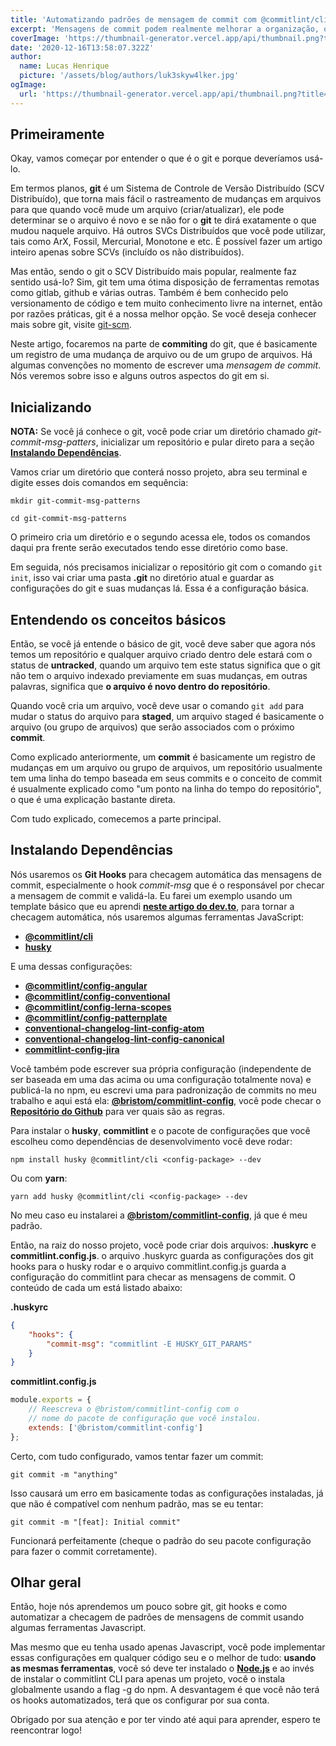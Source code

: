 ```yaml
---
title: 'Automatizando padrões de mensagem de commit com @commitlint/cli'
excerpt: 'Mensagens de commit podem realmente melhorar a organização, observação e padrões do seu repositório. Hoje vamos aprender como podemos implementá-las da forma correta (e automatizada).'
coverImage: 'https://thumbnail-generator.vercel.app/api/thumbnail.png?title=**Corrigindo**%20mensagens%20de%20commit%20no%20git&images=https://cdn.worldvectorlogo.com/logos/gitignoreio-1.svg'
date: '2020-12-16T13:58:07.322Z'
author:
  name: Lucas Henrique
  picture: '/assets/blog/authors/luk3skyw4lker.jpg'
ogImage:
  url: 'https://thumbnail-generator.vercel.app/api/thumbnail.png?title=**Corrigindo**%20mensagens%20de%20commit%20no%20git&images=https://cdn.worldvectorlogo.com/logos/gitignoreio-1.svg'
---
```


## Primeiramente

Okay, vamos começar por entender o que é o git e porque deveríamos usá-lo.

Em termos planos, **git** é um Sistema de Controle de Versão Distribuído (SCV Distribuído), que torna mais fácil o rastreamento de mudanças em arquivos para que quando você mude um arquivo (criar/atualizar), ele pode determinar se o arquivo é novo e se não for o **git** te dirá exatamente o que mudou naquele arquivo. Há outros SVCs Distribuídos que você pode utilizar, tais como ArX, Fossil, Mercurial, Monotone e etc. É possível fazer um artigo inteiro apenas sobre SCVs (incluído os não distribuídos).

Mas então, sendo o git o SCV Distribuído mais popular, realmente faz sentido usá-lo? Sim, git tem uma ótima disposição de ferramentas remotas como gitlab, github e várias outras. Também é bem conhecido pelo versionamento de código e tem muito conhecimento livre na internet, então por razões práticas, git é a nossa melhor opção. Se você deseja conhecer mais sobre git, visite [git-scm](https://git-scm.com/).

Neste artigo, focaremos na parte de **commiting** do git, que é basicamente um registro de uma mudança de arquivo ou de um grupo de arquivos. Há algumas convenções no momento de escrever uma _mensagem de commit_. Nós veremos sobre isso e alguns outros aspectos do git em si.

## Inicializando

**NOTA:** Se você já conhece o git, você pode criar um diretório chamado _git-commit-msg-patters_, inicializar um repositório e pular direto para a seção [**Instalando Dependências**](#installing-deps).

Vamos criar um diretório que conterá nosso projeto, abra seu terminal e digite esses dois comandos em sequência:

```shell
mkdir git-commit-msg-patterns

cd git-commit-msg-patterns
```

O primeiro cria um diretório e o segundo acessa ele, todos os comandos daqui pra frente serão executados tendo esse diretório como base.

Em seguida, nós precisamos inicializar o repositório git com o comando `git init`, isso vai criar uma pasta **.git** no diretório atual e guardar as configurações do git e suas mudanças lá. Essa é a configuração básica.

## Entendendo os conceitos básicos

Então, se você já entende o básico de git, você deve saber que agora nós temos um repositório e qualquer arquivo criado dentro dele estará com o status de **untracked**, quando um arquivo tem este status significa que o git não tem o arquivo indexado previamente em suas mudanças, em outras palavras, significa que **o arquivo é novo dentro do repositório**.

Quando você cria um arquivo, você deve usar o comando `git add` para mudar o status do arquivo para **staged**, um arquivo staged é basicamente o arquivo (ou grupo de arquivos) que serão associados com o próximo **commit**.

Como explicado anteriormente, um **commit** é basicamente um registro de mudanças em um arquivo ou grupo de arquivos, um repositório usualmente tem uma linha do tempo baseada em seus commits e o conceito de commit é usualmente explicado como "um ponto na linha do tempo do repositório", o que é uma explicação bastante direta.

Com tudo explicado, comecemos a parte principal.

<h2 id="installing-deps">Instalando Dependências</h2>

Nós usaremos os **Git Hooks** para checagem automática das mensagens de commit, especialmente o hook _commit-msg_ que é o responsável por checar a mensagem de commit e validá-la. Eu farei um exemplo usando um template básico que eu aprendi [**neste artigo do dev.to**](https://dev.to/helderburato/patterns-for-writing-better-git-commit-messages-4ba0), para tornar a checagem automática, nós usaremos algumas ferramentas JavaScript:

- **<a href="https://commitlint.js.org/#/" class="hover:underline">@commitlint/cli</a>**
- **<a href="https://github.com/typicode/husky/tree/master" class="hover:underline">husky</a>**

E uma dessas configurações:

- **<a href="https://github.com/conventional-changelog/commitlint/tree/master/@commitlint/config-angular" class="hover:underline">@commitlint/config-angular</a>**
- **<a href="https://github.com/conventional-changelog/commitlint/tree/master/@commitlint/config-conventional" class="hover:underline">@commitlint/config-conventional</a>**
- **<a href="https://github.com/conventional-changelog/commitlint/tree/master/@commitlint/config-lerna-scopes" class="hover:underline">@commitlint/config-lerna-scopes</a>**
- **<a href="https://github.com/conventional-changelog/commitlint/tree/master/@commitlint/config-patternplate" class="hover:underline">@commitlint/config-patternplate</a>**
- **<a href="https://github.com/erikmueller/conventional-changelog-lint-config-atom" class="hover:underline">conventional-changelog-lint-config-atom</a>**
- **<a href="https://github.com/gajus/conventional-changelog-lint-config-canonical" class="hover:underline">conventional-changelog-lint-config-canonical</a>**
- **<a href="https://github.com/Gherciu/commitlint-jira" class="hover:underline">commitlint-config-jira</a>**

Você também pode escrever sua própria configuração (independente de ser baseada em uma das acima ou uma configuração totalmente nova) e publicá-la no npm, eu escrevi uma para padronização de commits no meu trabalho e aqui está ela: [**@bristom/commitlint-config**](https://www.npmjs.com/package/@bristom/commitlint-config), você pode checar o [**Repositório do Github**](https://github.com/bristom/commitlint-config) para ver quais são as regras.

Para instalar o **husky**, **commitlint** e o pacote de configurações que você escolheu como dependências de desenvolvimento você deve rodar:

    npm install husky @commitlint/cli <config-package> --dev

Ou com **yarn**:

    yarn add husky @commitlint/cli <config-package> --dev

No meu caso eu instalarei a [**@bristom/commitlint-config**](https://www.npmjs.com/package/@bristom/commitlint-config), já que é meu padrão.

Então, na raiz do nosso projeto, você pode criar dois arquivos: **.huskyrc** e **commitlint.config.js**. o arquivo .huskyrc guarda as configurações dos git hooks para o husky rodar e o arquivo commitlint.config.js guarda a configuração do commitlint para checar as mensagens de commit. O conteúdo de cada um está listado abaixo:

**.huskyrc**

```json
{
	"hooks": {
		"commit-msg": "commitlint -E HUSKY_GIT_PARAMS"
	}
}
```

**commitlint.config.js**

```javascript
module.exports = {
	// Reescreva o @bristom/commitlint-config com o
	// nome do pacote de configuração que você instalou.
	extends: ['@bristom/commitlint-config']
};
```

Certo, com tudo configurado, vamos tentar fazer um commit:

```shell
git commit -m "anything"
```

Isso causará um erro em basicamente todas as configurações instaladas, já que não é compatível com nenhum padrão, mas se eu tentar:

```shell
git commit -m "[feat]: Initial commit"
```

Funcionará perfeitamente (cheque o padrão do seu pacote configuração para fazer o commit corretamente).

## Olhar geral

Então, hoje nós aprendemos um pouco sobre git, git hooks e como automatizar a checagem de padrões de mensagens de commit usando algumas ferramentas Javascript.

Mas mesmo que eu tenha usado apenas Javascript, você pode implementar essas configurações em qualquer código seu e o melhor de tudo: **usando as mesmas ferramentas**, você só deve ter instalado o **<a href="https://nodejs.org" class="hover:underline">Node.js</a>** e ao invés de instalar o commitlint CLI para apenas um projeto, você o instala globalmente usando a flag -g do npm. A desvantagem é que você não terá os hooks automatizados, terá que os configurar por sua conta.

Obrigado por sua atenção e por ter vindo até aqui para aprender, espero te reencontrar logo!

